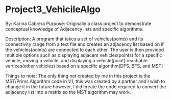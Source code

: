 # Project3_VehicileAlgo

By: Karina Cabrera
Purpose: Originally a class project to demonstrate conceptual knowledge of Adjacency lists and specific algorithms.

Description: 
A program that takes a set of vehicles(points) and its connectivity range from a text file and creates an adjacency list based on if the vehicles(points) are connected to each other. 
The user is then provided multiple options such as displaying adjacent vehicles(points) for a specific vehicle, moving a vehicle, 
and displaying a vehicle(point) reachable vertices(other vehicles) based on a specific algorithm(DFS, BFS, and MST) 

Things to note: 
The only thing not created by me in this project is the MST/Prims Algorithm code in V1, this was created by a partner and I wish to change it in the future however,
I did create the code required to convert the adjacency list into a matrix so the MST algorithm may work.
